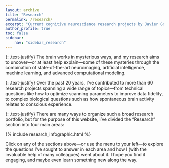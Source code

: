 ```yaml
---
layout: archive
title: "Research"
permalink: /research/
excerpt: "Current cognitive neuroscience research projects by Javier Gonzalez-Castillo"
author_profile: true
toc: false
sidebar:
    nav: "sidebar_research"
---
```


{: .text-justify}
The brain works in mysterious ways, and my research aims to uncover—or at least help explain—some of these mysteries through the combination of state-of-the-art neuroimaging, artificial intelligence, machine learning, and advanced computational modeling.

{: .text-justify}
Over the past 20 years, I’ve contributed to more than 60 research projects spanning a wide range of topics—from technical questions like how to optimize scanning parameters to improve data fidelity, to complex biological questions such as how spontaneous brain activity relates to conscious experience.

{: .text-justify}
There are many ways to organize such a broad research portfolio, but for the purpose of this website, I’ve divided the “Research” section into four main areas:

{% include research_infographic.html %}

Click on any of the sections above—or use the menu to your left—to explore the questions I’ve sought to answer in each area and how I (with the invaluable help of many colleagues) went about it. I hope you find it engaging, and maybe even learn something new along the way.
